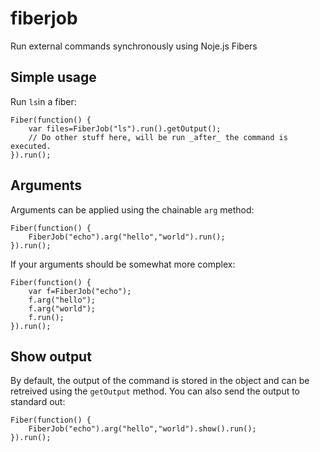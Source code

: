 fiberjob
========

Run external commands synchronously using Noje.js Fibers

Simple usage
------------

Run `ls`in a fiber:

    Fiber(function() {
        var files=FiberJob("ls").run().getOutput();
        // Do other stuff here, will be run _after_ the command is executed.
    }).run();

Arguments
---------

Arguments can be applied using the chainable `arg` method:

    Fiber(function() {
        FiberJob("echo").arg("hello","world").run();
    }).run();

If your arguments should be somewhat more complex:

    Fiber(function() {
        var f=FiberJob("echo");
        f.arg("hello");
        f.arg("world");
        f.run();
    }).run();

Show output
-----------

By default, the output of the command is stored in the object and can be retreived using the `getOutput` method. You can also send the output to standard out:

    Fiber(function() {
        FiberJob("echo").arg("hello","world").show().run();
    }).run();
